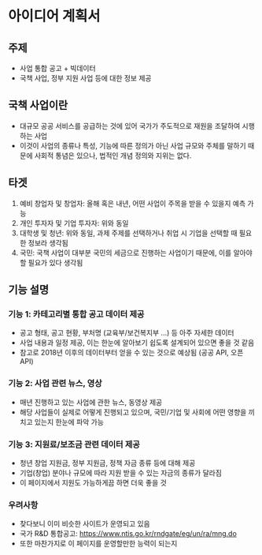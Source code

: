 # 아이디어 계획서
## 주제
- 사업 통합 공고 + 빅데이터
- 국책 사업, 정부 지원 사업 등에 대한 정보 제공

## 국책 사업이란
- 대규모 공공 서비스를 공급하는 것에 있어 국가가 주도적으로 재원을 조달하여 시행하는 사업
- 이것이 사업의 종류나 특성, 기능에 따른 정의가 아닌 사업 규모와 주체를 말하기 때문에 사회적 통념은 있으나, 법적인 개념 정의와 지위는 없다.

## 타겟
1) 예비 창업자 및 창업자: 올해 혹은 내년, 어떤 사업이 주목을 받을 수 있을지 예측 가능
2) 개인 투자자 및 기업 투자자: 위와 동일
3) 대학생 및 청년: 위와 동일, 과제 주제를 선택하거나 취업 시 기업을 선택할 때 필요한 정보라 생각됨
4) 국민: 국책 사업이 대부분 국민의 세금으로 진행하는 사업이기 때문에, 이를 알아야 할 필요가 있다 생각됨

## 기능 설명
### 기능 1: 카테고리별 통합 공고 데이터 제공
- 공고 형태, 공고 현황, 부처명 (교육부/보건복지부 ...) 등 아주 자세한 데이터
- 사업 내용과 일정 제공, 이는 한눈에 알아보기 쉽도록 설계되어 있으면 좋을 것 같음
- 참고로 2018년 이후의 데이터부터 얻을 수 있는 것으로 예상됨 (공공 API, 오픈 API)

### 기능 2: 사업 관련 뉴스, 영상
- 매년 진행하고 있는 사업에 관한 뉴스, 동영상 제공
- 해당 사업들이 실제로 어떻게 진행되고 있으며, 국민/기업 및 사회에 어떤 영향을 끼치고 있는지 한눈에 파악 가능

### 기능 3: 지원료/보조금 관련 데이터 제공
- 청년 창업 지원금, 정부 지원금, 정책 자금 종류 등에 대해 제공
- 기업(창업) 분야나 규모에 따라 지원 받을 수 있는 자금의 종류가 달라짐
- 이 페이지에서 지원도 가능하게끔 하면 더욱 좋을 것

### 우려사항
- 찾다보니 이미 비슷한 사이트가 운영되고 있음
- 국가 R&D 통합공고: https://www.ntis.go.kr/rndgate/eg/un/ra/mng.do
- 또한 마찬가지로 이 페이지를 운영할만한 능력이 되는지